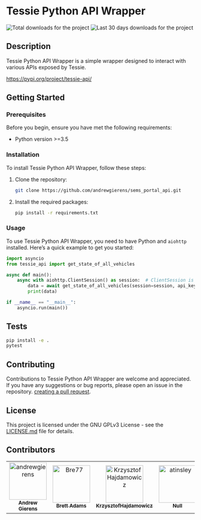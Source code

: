 # Tessie Python API Wrapper
![Total downloads for the project](https://static.pepy.tech/badge/tessie-api) ![Last 30 days downloads for the project](https://static.pepy.tech/badge/tessie-api/month)


## Description
Tessie Python API Wrapper is a simple wrapper designed to interact with various APIs exposed by Tessie.

https://pypi.org/project/tessie-api/

## Getting Started

### Prerequisites
Before you begin, ensure you have met the following requirements:
- Python version >=3.5

### Installation
To install Tessie Python API Wrapper, follow these steps:

1. Clone the repository:
   ```bash
   git clone https://github.com/andrewgierens/sems_portal_api.git
   ```

2. Install the required packages:
   ```bash
   pip install -r requirements.txt
   ```

### Usage
To use Tessie Python API Wrapper, you need to have Python and `aiohttp` installed. Here’s a quick example to get you started:

```python
import asyncio
from tessie_api import get_state_of_all_vehicles

async def main():
    async with aiohttp.ClientSession() as session:  # ClientSession is created here and will be closed when exiting the block
        data = await get_state_of_all_vehicles(session=session, api_key="TESSIE_KEY", only_active=True)
        print(data)

if __name__ == "__main__":
    asyncio.run(main())
```

## Tests
```bash
pip install -e .
pytest
```

## Contributing
Contributions to Tessie Python API Wrapper are welcome and appreciated. If you have any suggestions or bug reports, please open an issue in the repository.
[creating a pull request](https://help.github.com/articles/creating-a-pull-request/).

## License
This project is licensed under the GNU GPLv3 License - see the [LICENSE.md](LICENSE.md) file for details.

## Contributors
<!-- readme: contributors -start -->
<table>
<tr>
    <td align="center">
        <a href="https://github.com/andrewgierens">
            <img src="https://avatars.githubusercontent.com/u/4150500?v=4" width="100;" alt="andrewgierens"/>
            <br />
            <sub><b>Andrew Gierens</b></sub>
        </a>
    </td>
    <td align="center">
        <a href="https://github.com/Bre77">
            <img src="https://avatars.githubusercontent.com/u/2647914?v=4" width="100;" alt="Bre77"/>
            <br />
            <sub><b>Brett Adams</b></sub>
        </a>
    </td>
    <td align="center">
        <a href="https://github.com/KrzysztofHajdamowicz">
            <img src="https://avatars.githubusercontent.com/u/24268470?v=4" width="100;" alt="KrzysztofHajdamowicz"/>
            <br />
            <sub><b>KrzysztofHajdamowicz</b></sub>
        </a>
    </td>
    <td align="center">
        <a href="https://github.com/atinsley">
            <img src="https://avatars.githubusercontent.com/u/6677642?v=4" width="100;" alt="atinsley"/>
            <br />
            <sub><b>Null</b></sub>
        </a>
    </td></tr>
</table>
<!-- readme: contributors -end -->
